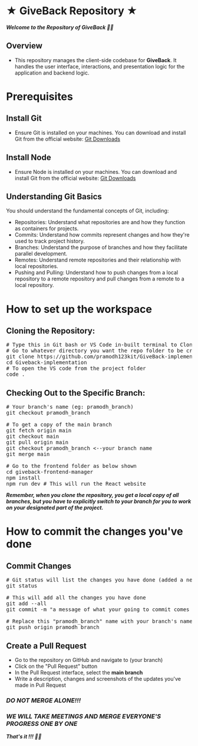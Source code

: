 # ★ GiveBack Repository ★  
_**Welcome to the Repository of **GiveBack** 👨‍🎓**_

## Overview
* This repository manages the client-side codebase for **GiveBack**. It handles the user interface, interactions, and presentation logic for the application and backend logic.

# Prerequisites

## Install Git
* Ensure Git is installed on your machines. You can download and install Git from the official website: [Git Downloads](https://git-scm.com/downloads)
## Install Node 
* Ensure Node is installed on your machines. You can download and install Git from the official website: [Git Downloads](https://nodejs.org/en/download) 

## Understanding Git Basics
You should understand the fundamental concepts of Git, including:

* Repositories: Understand what repositories are and how they function as containers for projects.
* Commits: Understand how commits represent changes and how they're used to track project history.
* Branches: Understand the purpose of branches and how they facilitate parallel development.
* Remotes: Understand remote repositories and their relationship with local repositories.
* Pushing and Pulling: Understand how to push changes from a local repository to a remote repository and pull changes from a remote to a local repository.

# How to set up the workspace    

## Cloning the Repository:
<pre>
# Type this in Git bash or VS Code in-built terminal to Clone the main branch
# Go to whatever directory you want the repo folder to be created through the terminal your using
git clone https://github.com/pramodh123kit/GiveBack-implementation.git
cd Giveback-implementation
# To open the VS code from the project folder
code .
</pre>
  


## Checking Out to the Specific Branch:
<pre>
# Your branch's name (eg: pramodh_branch)
git checkout pramodh_branch

# To get a copy of the main branch
git fetch origin main
git checkout main
git pull origin main 
git checkout pramodh_branch <--your branch name
git merge main

# Go to the frontend folder as below shown
cd giveback-frontend-manager
npm install
npm run dev # This will run the React website
</pre>



***Remember, when you clone the repository, you get a local copy of all branches, but you have to explicitly switch to your branch for you to work on your designated part of the project.***

# How to commit the changes you've done  

## Commit Changes
<pre>
# Git status will list the changes you have done (added a new file, deleted a file, updated a file)
git status
  
# This will add all the changes you have done
git add --all
git commit -m "a message of what your going to commit comes here" 
  
# Replace this "pramodh_branch" name with your branch's name
git push origin pramodh_branch 
</pre>

## Create a Pull Request
* Go to the repository on GitHub and navigate to (your branch)
* Click on the "Pull Request" button
* In the Pull Request interface, select the **main branch**
* Write a description, changes and screenshots of the updates you've made in Pull Request

 ### _**DO NOT MERGE ALONE!!!**_   
 ### _WE WILL TAKE MEETINGS AND MERGE EVERYONE'S PROGRESS ONE BY ONE_
  

_**That's it !!! 👩‍💻**_
